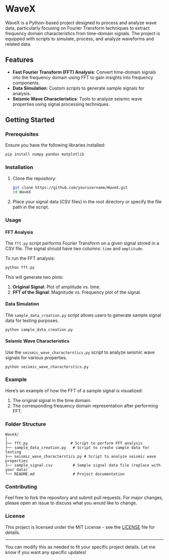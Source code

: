 

# WaveX

WaveX is a Python-based project designed to process and analyze wave data, particularly focusing on Fourier Transform techniques to extract frequency domain characteristics from time-domain signals. The project is equipped with scripts to simulate, process, and analyze waveforms and related data.

## Features

- **Fast Fourier Transform (FFT) Analysis**: Convert time-domain signals into the frequency domain using FFT to gain insights into frequency components.
- **Data Simulation**: Custom scripts to generate sample signals for analysis.
- **Seismic Wave Characteristics**: Tools to analyze seismic wave properties using signal processing techniques.

## Getting Started

### Prerequisites

Ensure you have the following libraries installed:

```bash
pip install numpy pandas matplotlib
```

### Installation

1. Clone the repository:
   ```bash
   git clone https://github.com/yourusername/WaveX.git
   cd WaveX
   ```

2. Place your signal data (CSV files) in the root directory or specify the file path in the script.

### Usage

#### FFT Analysis

The `fft.py` script performs Fourier Transform on a given signal stored in a CSV file. The signal should have two columns: `time` and `amplitude`.

To run the FFT analysis:

```bash
python fft.py
```

This will generate two plots:
1. **Original Signal**: Plot of amplitude vs. time.
2. **FFT of the Signal**: Magnitude vs. Frequency plot of the signal.

#### Data Simulation

The `sample_data_creation.py` script allows users to generate sample signal data for testing purposes.

```bash
python sample_data_creation.py
```

#### Seismic Wave Characteristics

Use the `seismic_wave_characterstics.py` script to analyze seismic wave signals for various properties.

```bash
python seismic_wave_characterstics.py
```

### Example

Here’s an example of how the FFT of a sample signal is visualized:

1. The original signal in the time domain.
2. The corresponding frequency domain representation after performing FFT.

### Folder Structure

```
WaveX/
│
├── fft.py                   # Script to perform FFT analysis
├── sample_data_creation.py   # Script to create sample data for testing
├── seismic_wave_characterstics.py # Script to analyze seismic wave properties
├── sample_signal.csv         # Sample signal data file (replace with your data)
└── README.md                 # Project documentation
```

### Contributing

Feel free to fork the repository and submit pull requests. For major changes, please open an issue to discuss what you would like to change.

### License

This project is licensed under the MIT License - see the [LICENSE](LICENSE) file for details.

---

You can modify this as needed to fit your specific project details. Let me know if you want any specific updates!
